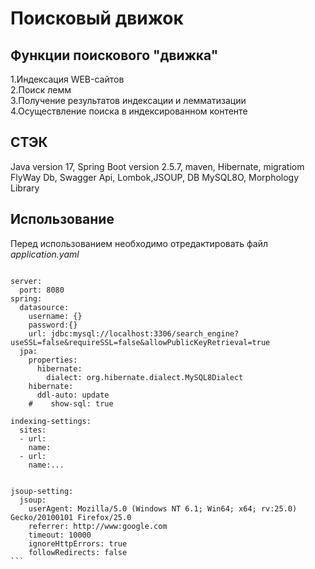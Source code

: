 # Поисковый движок  
## Функции поискового "движка"  
1.Индексация WEB-сайтов    
2.Поиск лемм  
3.Получение результатов индексации и лемматизации  
4.Осуществление поиска в индексированном контенте    
## СТЭК
Java version 17, Spring Boot version 2.5.7, maven, Hibernate, migratiom FlyWay Db, Swagger Api, Lombok,JSOUP, DB MySQL8O, Morphology Library
## Использование
Перед использованием необходимо отредактировать файл *application.yaml*
````

server:
  port: 8080
spring:
  datasource:
    username: {}
    password:{}
    url: jdbc:mysql://localhost:3306/search_engine?useSSL=false&requireSSL=false&allowPublicKeyRetrieval=true
  jpa:
    properties:
      hibernate:
        dialect: org.hibernate.dialect.MySQL8Dialect
    hibernate:
      ddl-auto: update
    #    show-sql: true

indexing-settings:
  sites:
  - url:
    name:
  - url:  
    name:...
    
    
jsoup-setting:
  jsoup:
    userAgent: Mozilla/5.0 (Windows NT 6.1; Win64; x64; rv:25.0) Gecko/20100101 Firefox/25.0
    referrer: http://www:google.com
    timeout: 10000
    ignoreHttpErrors: true
    followRedirects: false
```
